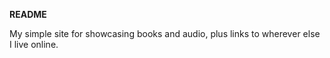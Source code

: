 **README**

My simple site for showcasing books and audio, plus links to wherever else I live online.